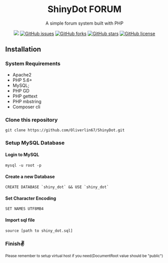 <p align="center">
    <h1 align="center">ShinyDot FORUM</h1>
    <p align="center">A simple forum system built with PHP</p>
    <div align="center">
        <img src="https://img.shields.io/badge/php-^5.6-blue"/>
        <a href="https://github.com/Oliverlin67/ShinyDot/issues"><img alt="GitHub issues" src="https://img.shields.io/github/issues/Oliverlin67/ShinyDot"></a>
        <a href="https://github.com/Oliverlin67/ShinyDot/network"><img alt="GitHub forks" src="https://img.shields.io/github/forks/Oliverlin67/ShinyDot"></a>
        <a href="https://github.com/Oliverlin67/ShinyDot/stargazers"><img alt="GitHub stars" src="https://img.shields.io/github/stars/Oliverlin67/ShinyDot"></a>
        <a href="https://github.com/Oliverlin67/ShinyDot/blob/master/LICENSE"><img alt="GitHub license" src="https://img.shields.io/github/license/Oliverlin67/ShinyDot"></a>
    </div>
</p>


## Installation

### System Requirements
- Apache2
- PHP 5.6+
- MySQL;
- PHP GD
- PHP gettext
- PHP mbstring
- Composer cli

### Clone this repository

```
git clone https://github.com/Oliverlin67/ShinyDot.git
```

### Setup MySQL Database

#### Login to MySQL
```
mysql -u root -p
```

#### Create a new Database

```
CREATE DATABASE `shiny_dot` && USE `shiny_dot`
```

#### Set Character Encoding

```
SET NAMES UTF8MB4
```

#### Import sql file

```
source [path to shiny_dot.sql]
```

### Finish✌

<small>Please remember to setup virtual host if you need(DocumentRoot value should be "public")</small>
